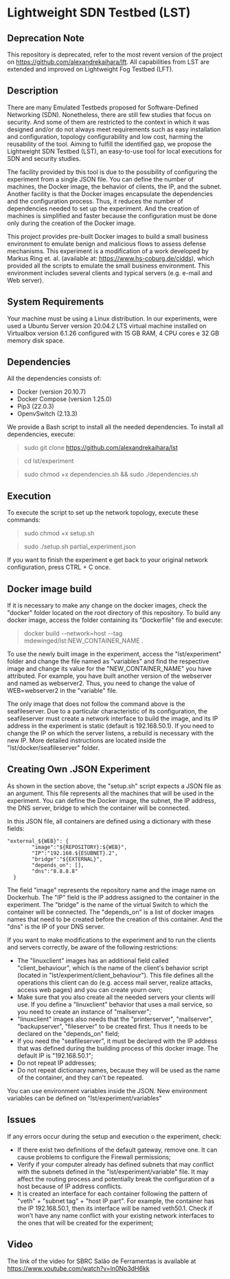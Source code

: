 # Lightweight SDN Testbed (LST)
## Deprecation Note
This repository is deprecated, refer to the most revent version of the project on https://github.com/alexandrekaihara/lft. All capabilities from LST are extended and improved on Lightweight Fog Testbed (LFT).
## Description
There are many Emulated Testbeds proposed for Software-Defined Networking (SDN). Nonetheless, there are still few studies that focus on security. And some of them are restricted to the context in which it was designed and/or do not always meet requirements such as easy installation and configuration, topology configurability and low cost, harming the reusability of the tool. Aiming to fulfill the identified gap, we propose the Lightweight SDN Testbed (LST), an easy-to-use tool for local executions for SDN and security studies. 

The facility provided by this tool is due to the possibility of configuring the experiment from a single JSON file. You can define the number of machines, the Docker image, the behavior of clients, the IP, and the subnet. Another facility is that the Docker images encapsulate the dependencies and the configuration process. Thus, it reduces the number of dependencies needed to set up the experiment. And the creation of machines is simplified and faster because the configuration must be done only during the creation of the Docker image.

This project provides pre-built Docker images to build a small business environment to emulate benign and malicious flows to assess defense mechanisms. This experiment is a modification of a work developed by Markus Ring et. al. (available at: https://www.hs-coburg.de/cidds), which provided all the scripts to emulate the small business environment. This environment includes several clients and typical servers (e.g. e-mail and Web server). 

## System Requirements
Your machine must be using a Linux distribution. In our experiments, were used a Ubuntu Server version 20.04.2 LTS virtual machine installed on Virtualbox version 6.1.26 configured with 15 GB RAM, 4 CPU cores e 32 GB memory disk space.

## Dependencies
All the dependencies consists of:
- Docker (version 20.10.7)
- Docker Compose (version 1.25.0)
- Pip3 (22.0.3)
- OpenvSwitch (2.13.3)

We provide a Bash script to install all the needed dependencies. To install all dependencies, execute:

> sudo git clone https://github.com/alexandrekaihara/lst

> cd lst/experiment

> sudo chmod +x dependencies.sh && sudo ./dependencies.sh

## Execution
To execute the script to set up the network topology, execute these commands:

> sudo chmod +x setup.sh

> sudo ./setup.sh partial_experiment.json

If you want to finish the experiment e get back to your original network configuration, press CTRL + C once.

## Docker image build
If it is necessary to make any change on the docker images, check the "docker" folder located on the root directory of this repository. To build any docker image, access the folder containing its "Dockerfile" file and execute:

> docker build --network=host --tag mdewinged/lst:NEW_CONTAINER_NAME .

To use the newly built image in the experiment, access the "lst/experiment" folder and change the file named as "variables" and find the respective image and change its value for the "NEW_CONTAINER_NAME" you have attributed. For example, you have built another version of the webserver and named as webserver2. Thus, you need to change the value of WEB=webserver2 in the "variable" file. 

The only image that does not follow the command above is the seafileserver. Due to a particular characteristic of its configuration, the seafileserver must create a network interface to build the image, and its IP address in the experiment is static (default is 192.168.50.1). If you need to change the IP on which the server listens, a rebuild is necessary with the new IP. More detailed instructions are located inside the "lst/docker/seafileserver" folder.

## Creating Own .JSON Experiment
As shown in the section above, the "setup.sh" script expects a JSON file as an argument. This file represents all the machines that will be used in the experiment. You can define the Docker image, the subnet, the IP address, the DNS server, bridge to which the container will be connected. 

In this JSON file, all containers are defined using a dictionary with these fields:

```
"external_${WEB}": {
        "image":"${REPOSITORY}:${WEB}",
        "IP":"192.168.${ESUBNET}.2",
        "bridge":"${EXTERNAL}",
        "depends_on": [],
        "dns":"8.8.8.8"
  }
```

The field "image" represents the repository name and the image name on Dockerhub. The "IP" field is the IP address assigned to the container in the experiment. The "bridge" is the name of the virtual Switch to which the container will be connected. The "depends_on" is a list of docker images names that need to be created before the creation of this container. And the "dns" is the IP of your DNS server.

If you want to make modifications to the experiment and to run the clients and servers correctly, be aware of the following restrictions:

- The "linuxclient" images has an additional field called "client_behaviour", which is the name of the client's behavior script (located in "lst/experiment/client_behaviour"). This file defines all the operations this client can do (e.g. access mail server, realize attacks, access web pages) and you can create yourn own; 
- Make sure that you also create all the needed servers your clients will use. If you define a "linuxclient" behavior that uses a mail service, so you need to create an instance of  "mailserver";
- "linuxclient" images also needs that the "printerserver", "mailserver", "backupserver", "fileserver" to be created first. Thus it needs to be declared on the "depends_on" field;
- If you need the "seafileserver", it must be declared with the IP address that was defined during the building process of this docker image. The default IP is "192.168.50.1";
- Do not repeat IP addresses;
- Do not repeat dictionary names, because they will be used as the name of the container, and they can't be repeated.

You can use environment variables inside the JSON. New environment variables can be defined on "lst/experiment/variables"

## Issues

If any errors occur during the setup and execution o the experiment, check:

- If there exist two definitions of the default gateway, remove one. It can cause problems to configure the Firewall permissions;
- Verify if your computer already has defined subnets that may conflict with the subnets defined in the "lst/experiment/variable" file. It may affect the routing process and potentially break the configuration of a host because of IP address conflicts.
- It is created an interface for each container following the pattern of "veth" + "subnet tag" + "host IP part". For example, the container has the IP 192.168.50.1, then its interface will be named veth50.1. Check if won't have any name conflict with your existing network interfaces to the ones that will be created for the experiment;

## Video

The link of the video for SBRC Salão de Ferramentas is available at https://www.youtube.com/watch?v=ln0Np3dH6kk
